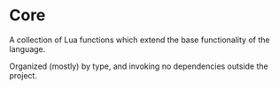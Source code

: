 # Core

A collection of Lua functions which extend the base functionality of the language.

Organized (mostly) by type, and invoking no dependencies outside the project.
